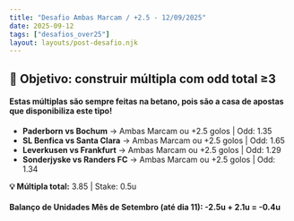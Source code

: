 ```yaml
---
title: "Desafio Ambas Marcam / +2.5 - 12/09/2025"
date: 2025-09-12
tags: ["desafios_over25"]
layout: layouts/post-desafio.njk
---
```


## 🎯 Objetivo: construir múltipla com odd total ≥3

#### Estas múltiplas são sempre feitas na betano, pois são a casa de apostas que disponibiliza este tipo!

- **Paderborn vs Bochum** → Ambas Marcam ou +2.5 golos | Odd: 1.35  
- **SL Benfica vs Santa Clara** → Ambas Marcam ou +2.5 golos | Odd: 1.65
- **Leverkusen vs Frankfurt** → Ambas Marcam ou +2.5 golos | Odd: 1.29 
- **Sonderjyske vs Randers FC** → Ambas Marcam ou +2.5 golos | Odd: 1.34 

**💡 Múltipla total:** 3.85 | Stake: 0.5u


#### Balanço de Unidades Mês de Setembro (até dia 11): -2.5u + 2.1u = -0.4u